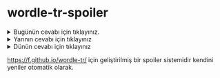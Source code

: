 # wordle-tr-spoiler

<details>
  <summary>Bugünün cevabı için tıklayınız.</summary>
  <br>
    <b> pabuç </b>
</details>

<details>
  <summary>Yarının cevabı için tıklayınız</summary>
  <br>
   <b> maraz </b>
</details>

<details>
  <summary>Dünün cevabı için tıklayınız </summary>
  <br>
  <b> rakım </b>
</details>

https://f.github.io/wordle-tr/ için geliştirilmiş bir spoiler sistemidir kendini yeniler otomatik olarak.

